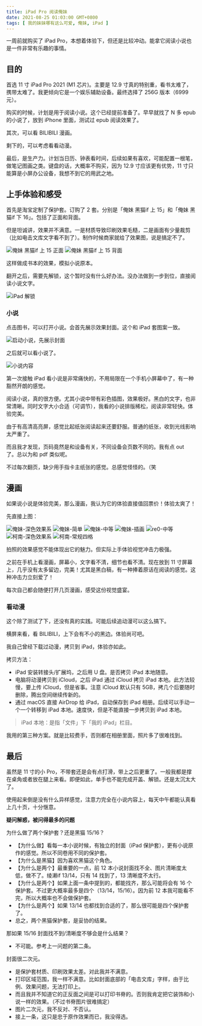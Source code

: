 ```yaml
---
title: iPad Pro 阅读俺妹
date: 2021-08-25 01:03:00 GMT+0800
tags: [ 我的妹妹哪有这么可爱, 俺妹, iPad ]
---
```


一周前就购买了 iPad Pro，本想着体验下，但还是比较冲动。能拿它阅读小说也是一件非常有乐趣的事情。

<!-- truncate -->

## 目的

首选 11 寸 iPad Pro 2021 (M1 芯片)。主要是 12.9 寸真的特别重，看书太难了，携带太难了。我更倾向它是一个娱乐辅助设备。最终选择了 256G 版本（6999 元）。

购买的时候，计划是用于阅读小说。这个已经提前准备了。早早就找了 N 多 epub 的小说了，放到 iPhone 里面，测试过 epub 阅读效果了。

其次，可以看 BILIBILI 漫画。

剩下的，可以考虑看看动漫。

最后，是生产力。计划当日历、钟表看时间，后续如果有喜欢，可能配置一根笔，做笔记图画之类。键盘的话，大概率不购买，因为 12.9 寸应该更有优势，11 寸只能算是小屏办公设备，我想不到它的用武之地。

## 上手体验和感受

首先是淘宝定制了保护套。订购了 2 套。分别是「俺妹 黑猫if 上 15」和「俺妹 黑猫if 下 16」。包括了正面和背面。

但是坦诚讲，效果并不满意。一是材质导致印刷效果毛糙，二是画面有少量裁剪（比如电击文库文字看不到了）。制作时候商家就给了效果图，说是搞定不了。

<img src="https://cdn.nlark.com/yuque/0/2021/jpeg/86612/1629816997968-9e9404bb-a317-4259-a041-a9ed4906e764.jpeg" referrerpolicy="no-referrer" alt="俺妹 黑猫if 上 15 正面" />

<img src="https://cdn.nlark.com/yuque/0/2021/jpeg/86612/1629817090888-e883b0e0-e23e-4c0d-af97-eb20cadfa7b8.jpeg" referrerpolicy="no-referrer" alt="俺妹 黑猫if 上 15 背面" />

这样做成书本的效果，模拟小说原本。

翻开之后，需要先解锁，这个暂时没有什么好办法。没办法做到一步到位，直接阅读小说文字。

<img src="https://cdn.nlark.com/yuque/0/2021/jpeg/86612/1629817172222-63dd393a-9ec5-420e-8742-6717c1445ae3.jpeg" referrerpolicy="no-referrer" alt="iPad 解锁" />

### 小说

点击图书，可以打开小说。会首先展示效果封面。这个和 iPad 套图案一致。

<img src="https://cdn.nlark.com/yuque/0/2021/jpeg/86612/1629817270037-b6fbba03-2b08-4417-a183-ef2d0c407146.jpeg" referrerpolicy="no-referrer" alt="启动小说，先展示封面" />

之后就可以看小说了。

<img src="https://cdn.nlark.com/yuque/0/2021/jpeg/86612/1629817317077-cc0f8cb6-3f80-40db-ab86-f049c123cbb1.jpeg" referrerpolicy="no-referrer" alt="小说内容" />

第一次接触 iPad 看小说是非常痛快的，不用局限在一个手机小屏幕中了，有一种豁然开朗的感觉。

阅读小说，真的很方便。尤其小说中带有彩色插图，效果极好。黑白的文字，也非常清晰。同时文字大小合适（可调节），我看的小说排版稀松，阅读非常轻快。体验完美。

由于有高清高亮屏，感觉比起纸张阅读起来还要舒服。普通的纸张，收到光线影响太严重了。

而且我才发现，页码竟然是和设备有关，不同设备会页数不同的。我有点 out 了。总以为和 pdf 类似呢。

不过每次翻页，缺少用手指卡主纸张的感觉。总感觉怪怪的。（笑

## 漫画

如果说小说是体验完美，那么漫画，我认为它的体验直接值回票价！体验太爽了！

先直接上图：

<img src="https://cdn.nlark.com/yuque/0/2021/jpeg/86612/1629817391444-4ebc2aab-341b-4d19-96d7-087617590f27.jpeg" referrerpolicy="no-referrer" alt="俺妹-深色效果系" />

<img src="https://cdn.nlark.com/yuque/0/2021/jpeg/86612/1629817431102-c5153f6a-14ab-4547-a74c-7c7741253743.jpeg" referrerpolicy="no-referrer" alt="俺妹-简单" />

<img src="https://cdn.nlark.com/yuque/0/2021/jpeg/86612/1629817468201-3233ece7-3f8c-4dfd-aa35-828f20921690.jpeg" referrerpolicy="no-referrer" alt="俺妹-中等" />

<img src="https://cdn.nlark.com/yuque/0/2021/jpeg/86612/1629817504675-d1372a64-c37d-4de1-a65d-31d9ec542d93.jpeg" referrerpolicy="no-referrer" alt="俺妹-插画" />

<img src="https://cdn.nlark.com/yuque/0/2021/jpeg/86612/1629817542870-bc29ccd1-8b95-47db-ba60-12ee31e542c6.jpeg" referrerpolicy="no-referrer" alt="re0-中等" />

<img src="https://cdn.nlark.com/yuque/0/2021/jpeg/86612/1629817591916-19218407-0858-4c14-9db4-fba5848d75f9.jpeg" referrerpolicy="no-referrer" alt="柯南-深色效果系" />

<img src="https://cdn.nlark.com/yuque/0/2021/jpeg/86612/1629817597536-3199a274-c958-400b-8dc4-799ad422104a.jpeg" referrerpolicy="no-referrer" alt="柯南-常规四格" />

拍照的效果感觉不能体现出它的魅力。但实际上手体验视觉冲击力极强。

之前在手机上看漫画，屏幕小，文字看不清，细节也看不清。现在放到 11 寸屏幕上，几乎没有太多留边，完美！尤其是黑白稿，有一种捧着原话在阅读的感觉。这种冲击力立刻爱了！

每次自己都会随便打开几页漫画，感受这份视觉盛宴。

### 看动漫

这个除了测试了下，还没有真的实践。可能后续追动漫可以这么搞下。

横屏来看，看 BILIBILI，上下会有不小的黑边。体验尚可吧。

我自己曾经下载过动漫，拷贝到 iPad，体验亦如此。

拷贝方法：

* iPad 安装转接头/扩展坞，之后用 U 盘。是否拷贝 iPad 本地随意。
* 电脑将动漫拷贝到 iCloud，之后 iPad 通过 iCloud 拷贝 iPad 本地。此方法较慢，要上传 iCloud，但是省事。注意 iCloud 默认只有 5GB，拷几个后要随时删除，腾出空间继续传新的。
* 通过 macOS 直接 AirDrop 给 iPad，自动保存到 iPad 相册。后续可以手动一个一个转移到 iPad 本地。速度快，但是不能直接一步拷贝到 iPad 本地。

> iPad 本地：是指「文件」下「我的 iPad」栏目。

我用的第三种方案。就是比较费手，否则都在相册里面，照片多了很难找到。

## 最后

虽然是 11 寸的小 Pro，不带套还是会有点打滑，带上之后更重了。一般我都是撑在桌角或者放在腿上来看。即便如此，单手也不能完成开盖、解锁。还是太沉太大了。

使用起来倒是没有什么异样感觉，注意力完全在小说内容上，每天中午都能认真看上几十页，十分惬意。

**疑问解惑，被问得最多的问题**

为什么做了两个保护套？还是黑猫 15/16？

* 【为什么做】看每一本小说时候，有独立的封面（iPad 保护套），更有小说原作的感觉。所以不同卷用不同的保护套。
* 【为什么是黑猫】因为喜欢黑猫这个角色。
* 【为什么是两个】最重要的一点，前 12 本小说封面找不全、图片清晰度太低，做不了。绫濑if 13/14，只有 14 找到了，13 清晰度不太行。
* 【为什么是两个】如果上面一条中提到的，都能找齐，那么可能将会有 16 个保护套。不过更大概率最多是四个（13/14，15/16）。因为前 12 本我可能看不完，所以大概率也不会做保护套。
* 【为什么是两个】如果 13/14 也都找到合适的了，那么很可能是四个保护套了。
* 总之，两个黑猫保护套，是妥协的结果。

那如果 15/16 封面找不到/清晰度不够会是什么结果？

* 不可能。参考上一问题的第二条。

封面很二次元。

* 是保护套材质、印刷效果太差。对此我并不满意。
* 打印区域范围，我一样不满意。比如封面底部的「电击文库」字样，由于比例、效果问题，无法打印上。
* 而且我并不知道它的正反面之间是可以打印书脊的。否则我肯定把它装饰和小说一样的效果。（不过书脊图片很难搞定）
* 图片二次元，我不反对、不否认。
* 接上一条，这只是忠于原作效果而已，我没得选。
